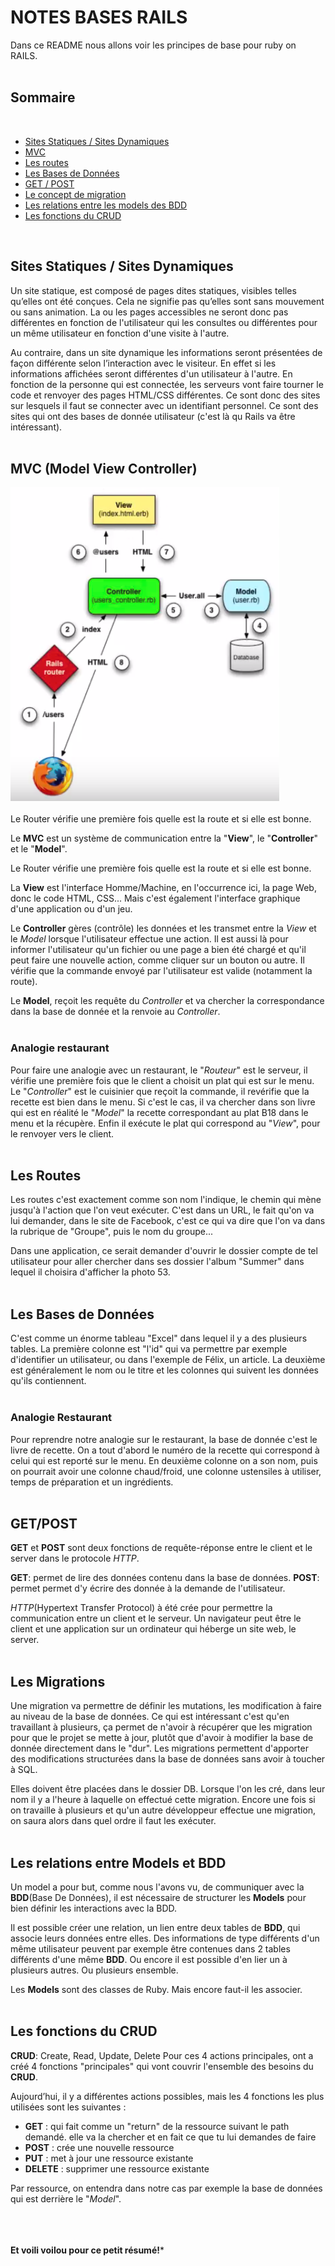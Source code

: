 # NOTES BASES RAILS
Dans ce README nous allons voir les principes de base pour ruby on RAILS.
</br>
</br>

## Sommaire
</br>

* [Sites Statiques / Sites Dynamiques](#stat_dyn)
* [MVC](#mvc)
* [Les routes](#routes)
* [Les Bases de Données](#bases_de_données)
* [GET / POST](#get_post)
* [Le concept de migration](#migrations)
* [Les relations entre les models des BDD](#relations_models_bdd)
* [Les fonctions du CRUD](#crud)
</br>

## <a name="stat_dyn">Sites Statiques / Sites Dynamiques</a>

Un site statique, est composé de pages dites statiques, visibles telles qu’elles ont été conçues. Cela ne signifie pas qu’elles sont sans mouvement ou sans animation. La ou les pages accessibles ne seront donc pas différentes en fonction de l'utilisateur qui les consultes ou différentes pour un même utilisateur en fonction d'une visite à l'autre.

Au contraire, dans un site dynamique les informations seront présentées de façon différente selon l’interaction avec le visiteur. En effet si les informations affichées seront différentes d'un utilisateur à l'autre. En fonction de la personne qui est connectée, les serveurs vont faire tourner le code et renvoyer des pages HTML/CSS différentes. Ce sont donc des sites sur lesquels il faut se connecter avec un identifiant personnel. Ce sont des sites qui ont des bases de donnée utilisateur (c'est là qu Rails va être intéressant).
</br>
</br>




## <a name="mvc">MVC (Model View Controller)</a>

![Image Archi](/image/schema_MVC.png) </br>
</br>
Le Router vérifie une première fois quelle est la route et si elle est bonne.

Le **MVC** est un système de communication entre la "**View**", le "**Controller**" et le "**Model**".

Le Router vérifie une première fois quelle est la route et si elle est bonne.

La **View** est l'interface Homme/Machine, en l'occurrence ici, la page Web, donc le code HTML, CSS... Mais c'est également l'interface graphique d'une application ou d'un jeu.

Le **Controller** gères (contrôle) les données et les transmet entre la *View* et le *Model* lorsque l'utilisateur effectue une action. Il est aussi là pour informer l'utilisateur qu'un fichier ou une page a bien été chargé et qu'il peut faire une nouvelle action, comme cliquer sur un bouton ou autre.
Il vérifie que la commande envoyé par l'utilisateur est valide (notamment la route).

Le **Model**, reçoit les requête du *Controller* et va chercher la correspondance dans la base de donnée et la renvoie au *Controller*.
</br>
</br>


### Analogie restaurant

Pour faire une analogie avec un restaurant, le "*Routeur*" est le serveur, il vérifie une première fois que le client a choisit un plat qui est sur le menu.
Le "*Controller*" est le cuisinier que reçoit la commande, il revérifie que la recette est bien dans le menu.
Si c'est le cas, il va chercher dans son livre qui est en réalité le "*Model*" la recette correspondant au plat B18 dans le menu et la récupère.
Enfin il exécute le plat qui correspond au "*View*", pour le renvoyer vers le client.
</br>
</br>


## <a name="routes">Les Routes</a>

Les routes c'est exactement comme son nom l'indique, le chemin qui mène jusqu'à l'action que l'on veut exécuter.
C'est dans un URL, le fait qu'on va lui demander, dans le site de Facebook, c'est ce qui va dire que l'on va dans la rubrique de "Groupe", puis le nom du groupe...

Dans une application, ce serait demander d'ouvrir le dossier compte de tel utilisateur pour aller chercher dans ses dossier l'album "Summer" dans lequel il choisira d'afficher la photo 53.
</br>
</br>


## <a name="bases_de_données">Les Bases de Données</a>

C'est comme un énorme tableau "Excel" dans lequel il y a des plusieurs tables.
La première colonne est "l'id" qui va permettre par exemple d'identifier un utilisateur, ou dans l'exemple de Félix, un article. La deuxième est généralement le nom ou le titre et les colonnes qui suivent les données qu'ils contiennent.
</br>
</br>


### Analogie Restaurant

Pour reprendre notre analogie sur le restaurant, la base de donnée c'est le livre de recette.
On a tout d'abord le numéro de la recette qui correspond à celui qui est reporté sur le menu.
En deuxième colonne on a son nom, puis on pourrait avoir une colonne chaud/froid, une colonne ustensiles à utiliser, temps de préparation et un ingrédients.
</br>
</br>


## <a name="get_post">GET/POST</a>

**GET** et **POST** sont deux fonctions de requête-réponse entre le client et le server dans le protocole *HTTP*.

**GET**: permet de lire des données contenu dans la base de données.
**POST**: permet permet d'y écrire des donnée à la demande de l'utilisateur.

*HTTP*(Hypertext Transfer Protocol) à été crée pour permettre la communication entre un client et le serveur. Un navigateur peut être le client et une application sur un ordinateur qui héberge un site web, le server.
</br>
</br>


## <a name="migrations">Les Migrations</a>

Une migration va permettre de définir les mutations, les modification à faire au niveau de la base de données.
Ce qui est intéressant c'est qu'en travaillant à plusieurs, ça permet de n'avoir à récupérer que les migration pour que le projet se mette à jour, plutôt que d'avoir à modifier la base de donnée directement dans le "dur".
Les migrations permettent d'apporter des modifications structurées dans la base de données sans avoir à toucher à SQL.

Elles doivent être placées dans le dossier DB.
Lorsque l'on les cré, dans leur nom il y a l'heure à laquelle on effectué cette migration.
Encore une fois si on travaille à plusieurs et qu'un autre développeur effectue une migration, on saura alors dans quel ordre il faut les exécuter.
</br>
</br>


## <a name="relations_models_bdd">Les relations entre Models et BDD</a>

Un model a pour but, comme nous l'avons vu, de communiquer avec la **BDD**(Base De Données), il est nécessaire de structurer les **Models** pour bien définir les interactions avec la BDD.

Il est possible créer une relation, un lien entre deux tables de **BDD**, qui associe leurs données entre elles.
Des informations de type différents d'un même utilisateur peuvent par exemple être contenues dans 2 tables différents d'une même **BDD**.
Ou encore il est possible d'en lier un à plusieurs autres.
Ou plusieurs ensemble.


Les **Models** sont des classes de Ruby. Mais encore faut-il les associer.
</br>
</br>


## <a name="crud">Les fonctions du CRUD</a>

**CRUD**: Create, Read, Update, Delete
Pour ces 4 actions principales, ont a créé 4 fonctions "principales" qui vont couvrir l'ensemble des besoins du **CRUD**.

Aujourd’hui, il y a différentes actions possibles, mais les 4 fonctions les plus utilisées sont les suivantes :
* **GET** : qui fait comme un "return" de la ressource suivant le path demandé. elle va la chercher et en fait ce que tu lui demandes de faire
* **POST** : crée une nouvelle ressource
* **PUT** : met à jour une ressource existante
* **DELETE** : supprimer une ressource existante

Par ressource, on entendra dans notre cas par exemple la base de données qui est derrière le "*Model*".
</br>
</br>
</br>
</br>

**Et voili voilou pour ce petit résumé!***
